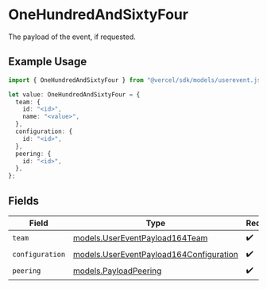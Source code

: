 # OneHundredAndSixtyFour

The payload of the event, if requested.

## Example Usage

```typescript
import { OneHundredAndSixtyFour } from "@vercel/sdk/models/userevent.js";

let value: OneHundredAndSixtyFour = {
  team: {
    id: "<id>",
    name: "<value>",
  },
  configuration: {
    id: "<id>",
  },
  peering: {
    id: "<id>",
  },
};
```

## Fields

| Field                                                                                    | Type                                                                                     | Required                                                                                 | Description                                                                              |
| ---------------------------------------------------------------------------------------- | ---------------------------------------------------------------------------------------- | ---------------------------------------------------------------------------------------- | ---------------------------------------------------------------------------------------- |
| `team`                                                                                   | [models.UserEventPayload164Team](../models/usereventpayload164team.md)                   | :heavy_check_mark:                                                                       | N/A                                                                                      |
| `configuration`                                                                          | [models.UserEventPayload164Configuration](../models/usereventpayload164configuration.md) | :heavy_check_mark:                                                                       | N/A                                                                                      |
| `peering`                                                                                | [models.PayloadPeering](../models/payloadpeering.md)                                     | :heavy_check_mark:                                                                       | N/A                                                                                      |